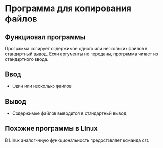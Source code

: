 # Программа для копирования файлов

## Функционал программы
Программа копирует содержимое одного или нескольких файлов в стандартный вывод. Если аргументы не переданы, программа читает из стандартного ввода.

## Ввод
- Один или несколько файлов.

## Вывод
- Содержимое файлов выводится в стандартный вывод.

## Похожие программы в Linux
В Linux аналогичную функциональность предоставляет команда cat.
